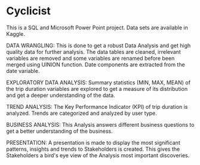 # Cyclicist
This is a SQL and Microsoft Power Point project. Data sets are available in Kaggle.

DATA WRANGLING: This is done to get a robust Data Analysis and get high quality data for further analysis. The data tables are cleaned, irrelevant variables are removed and some variables are renamed before been merged using UINION function. Date components are extracted from the date variable.

EXPLORATORY DATA ANALYSIS: Summary statistics (MIN, MAX, MEAN) of the trip duration variables are explored to get a measure of its distribution and get a deeper understanding of the data.

TREND ANALYSIS: The Key Performance Indicator (KPI) of trip duration is analyzed. Trends are categorized and analyzed by user type.

BUSINESS ANALYSIS: This Analysis answers different business questions to get a better understanding of the business.

PRESENTATION: A presentation is made to display the most significant patterns, insights and trends to Stakeholders is created. This gives the Stakeholders a bird's eye view of the Analysis most important discoveries.

